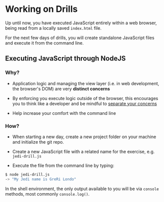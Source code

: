 # Working on Drills
Up until now, you have executed JavaScript entirely within a web browser, being read from a locally saved `index.html` file.

For the next few days of drills, you will create standalone JavaScript files and execute it from the command line.

## Executing JavaScript through NodeJS

### Why?

* Application logic and managing the view layer (i.e. in web development, the browser's DOM) are very **distinct concerns**

* By enforcing you execute logic outside of the browser, this encourages you to think like a developer and be mindful to [separate your concerns](https://en.wikipedia.org/wiki/Separation_of_concerns)

* Help increase your comfort with the command line

### How?

* When starting a new day, create a new project folder on your machine and initialize the git repo.

* Create a new JavaScript file with a related name for the exercise, e.g. `jedi-drill.js`

* Execute the file from the command line by typing:

```bash
$ node jedi-drill.js
-> "My Jedi name is GreRi Londo"
```

In the shell environment, the only output available to you will be via `console` methods, most commonly `console.log()`.

